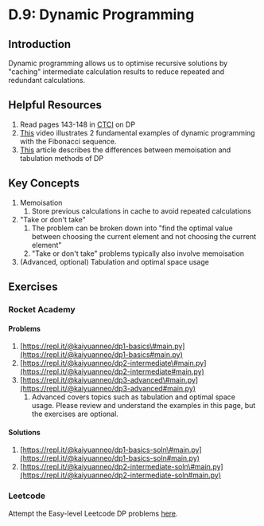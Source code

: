 # D.9: Dynamic Programming

## Introduction

Dynamic programming allows us to optimise recursive solutions by "caching" intermediate calculation results to reduce repeated and redundant calculations.

## Helpful Resources

1. Read pages 143-148 in [CTCI](d.0-module-d-overview.md#resources) on DP
2. [This](https://www.youtube.com/watch?v=vYquumk4nWw) video illustrates 2 fundamental examples of dynamic programming with the Fibonacci sequence.
3. [This](https://awjin.me/algos-js/dp/tab-memo.html) article describes the differences between memoisation and tabulation methods of DP

## Key Concepts

1. Memoisation
   1. Store previous calculations in cache to avoid repeated calculations
2. "Take or don't take"
   1. The problem can be broken down into "find the optimal value between choosing the current element and not choosing the current element"
   2. "Take or don't take" problems typically also involve memoisation
3. \(Advanced, optional\) Tabulation and optimal space usage

## Exercises

### Rocket Academy

#### Problems

1. [https://repl.it/@kaiyuanneo/dp1-basics\#main.py](https://repl.it/@kaiyuanneo/dp1-basics#main.py)
2. [https://repl.it/@kaiyuanneo/dp2-intermediate\#main.py](https://repl.it/@kaiyuanneo/dp2-intermediate#main.py)
3. [https://repl.it/@kaiyuanneo/dp3-advanced\#main.py](https://repl.it/@kaiyuanneo/dp3-advanced#main.py)
   1. Advanced covers topics such as tabulation and optimal space usage. Please review and understand the examples in this page, but the exercises are optional.

#### Solutions

1. [https://repl.it/@kaiyuanneo/dp1-basics-soln\#main.py](https://repl.it/@kaiyuanneo/dp1-basics-soln#main.py)
2. [https://repl.it/@kaiyuanneo/dp2-intermediate-soln\#main.py](https://repl.it/@kaiyuanneo/dp2-intermediate-soln#main.py)

### Leetcode

Attempt the Easy-level Leetcode DP problems [here](https://leetcode.com/problemset/all/?topicSlugs=dynamic-programming&difficulty=Easy).


